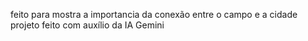 feito para mostra a importancia da conexão entre o campo e a cidade 
projeto feito com auxílio da IA Gemini
